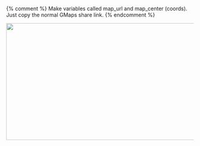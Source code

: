 {% comment %}
Make variables called map_url and map_center (coords). Just copy the normal GMaps share
link.
{% endcomment %}
<div class="embed_container">
  <a href="{{ map_url }}" target="_blank">
    <img width="560" height="315" src="http://maps.googleapis.com/maps/api/staticmap?center={{ map_center }}&amp;zoom=13&amp;size=601x368&amp;sensor=false&amp;markers=color:0xE10079%7C{{ map_center }}">
  </a>
</div>